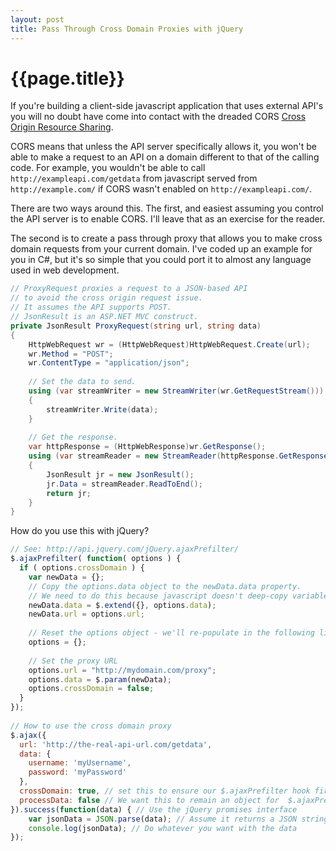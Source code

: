 ```yaml
---
layout: post
title: Pass Through Cross Domain Proxies with jQuery
---
```


# {{page.title}}

If you're building a client-side javascript application that uses external API's you will no doubt have come into contact with the dreaded CORS [Cross Origin Resource Sharing](http://en.wikipedia.org/wiki/Cross-origin_resource_sharing).

CORS means that unless the API server specifically allows it, you won't be able to make a request to an API on a domain different to that of the calling code. For example, you wouldn't be able to call `http://exampleapi.com/getdata` from javascript served from `http://example.com/` if CORS wasn't enabled on `http://exampleapi.com/`.

There are two ways around this. The first, and easiest assuming you control the API server is to enable CORS. I'll leave that as an exercise for the reader.

The second is to create a pass through proxy that allows you to make cross domain requests from your current domain. I've coded up an example for you in C#, but it's so simple that you could port it to almost any language used in web development.

``` csharp
// ProxyRequest proxies a request to a JSON-based API
// to avoid the cross origin request issue.
// It assumes the API supports POST.
// JsonResult is an ASP.NET MVC construct.
private JsonResult ProxyRequest(string url, string data)
{
	HttpWebRequest wr = (HttpWebRequest)HttpWebRequest.Create(url);
	wr.Method = "POST";
	wr.ContentType = "application/json";
 
	// Set the data to send.
	using (var streamWriter = new StreamWriter(wr.GetRequestStream()))
	{
		streamWriter.Write(data);
	}
 
	// Get the response.
	var httpResponse = (HttpWebResponse)wr.GetResponse();
	using (var streamReader = new StreamReader(httpResponse.GetResponseStream()))
	{
		JsonResult jr = new JsonResult();
		jr.Data = streamReader.ReadToEnd();
		return jr;
	}
}
```

How do you use this with jQuery?

``` javascript
// See: http://api.jquery.com/jQuery.ajaxPrefilter/
$.ajaxPrefilter( function( options ) {
  if ( options.crossDomain ) {
    var newData = {};
    // Copy the options.data object to the newData.data property.
    // We need to do this because javascript doesn't deep-copy variables by default.
    newData.data = $.extend({}, options.data);
    newData.url = options.url;
 
    // Reset the options object - we'll re-populate in the following lines.
    options = {};
 
    // Set the proxy URL
    options.url = "http://mydomain.com/proxy";
    options.data = $.param(newData);
    options.crossDomain = false;
  }
});
 
// How to use the cross domain proxy
$.ajax({
  url: 'http://the-real-api-url.com/getdata',
  data: {
    username: 'myUsername',
    password: 'myPassword'
  },
  crossDomain: true, // set this to ensure our $.ajaxPrefilter hook fires
  processData: false // We want this to remain an object for  $.ajaxPrefilter
}).success(function(data) { // Use the jQuery promises interface
    var jsonData = JSON.parse(data); // Assume it returns a JSON string
    console.log(jsonData); // Do whatever you want with the data
});
```